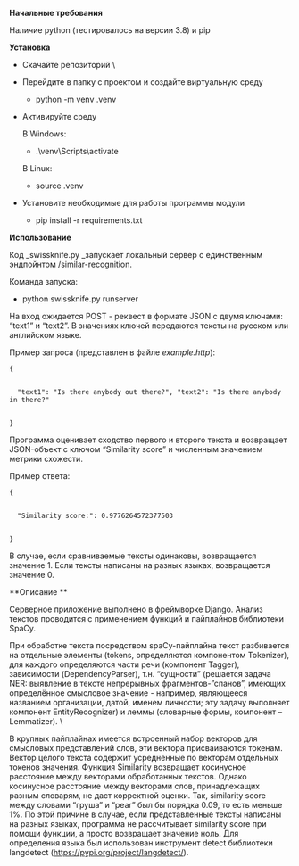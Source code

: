 <!-- Output copied to clipboard! -->

<!-----
NEW: Check the "Suppress top comment" option to remove this info from the output.

Conversion time: 0.465 seconds.


Using this Markdown file:

1. Paste this output into your source file.
2. See the notes and action items below regarding this conversion run.
3. Check the rendered output (headings, lists, code blocks, tables) for proper
   formatting and use a linkchecker before you publish this page.

Conversion notes:

* Docs to Markdown version 1.0β31
* Sun Dec 12 2021 03:07:27 GMT-0800 (PST)
* Source doc: README
----->


**Начальные требования**

Наличие python (тестировалось на версии 3.8) и pip

**Установка**



* Скачайте репозиторий \

* Перейдите в папку с проектом и создайте виртуальную среду
    * python -m venv .venv
* Активируйте среду

    В Windows:

    * .\venv\Scripts\activate

	В Linux:



    * source .venv
* Установите необходимые для работы программы модули
    * pip install -r requirements.txt

**Использование**

Код _swissknife.py _запускает локальный сервер с единственным эндпойнтом /similar-recognition. 

Команда запуска:



* python swissknife.py runserver

На вход ожидается POST - реквест в формате JSON  с двумя ключами: “text1” и “text2”. В значениях ключей передаются тексты на русском или английском языке. 

Пример запроса (представлен в файле _example.http_):

    {


      "text1": "Is there anybody out there?", "text2": "Is there anybody in there?"


    }


Программа оценивает сходство первого и второго текста и возвращает JSON-объект с ключом “Similarity score” и численным значением метрики схожести.

Пример ответа:


    {


      "Similarity score:": 0.9776264572377503


    }

 В случае, если сравниваемые тексты одинаковы, возвращается значение 1. Если тексты написаны на разных языках, возвращается значение 0.

**Описание **

Серверное приложение выполнено в фреймворке Django. Анализ текстов проводится с применением функций и пайплайнов библиотеки SpaCy.

При обработке текста посредством spaCy-пайплайна текст разбивается на отдельные элементы (tokens, определяются компонентом Tokenizer), для каждого определяются части речи (компонент Tagger), зависимости (DependencyParser), т.н. “сущности” (решается задача NER: выявление в тексте непрерывных фрагментов-”спанов”, имеющих определённое смысловое значение - например, являющееся названием организации, датой, именем личности; эту задачу выполняет компонент EntityRecognizer) и леммы (словарные формы, компонент – Lemmatizer). \


В крупных пайплайнах имеется встроенный набор векторов для смысловых представлений слов, эти вектора присваиваются токенам. Вектор целого текста содержит усреднённые по векторам отдельных токенов значения. Функция Similarity возвращает косинусное расстояние между векторами обработанных текстов. Однако косинусное расстояние между векторами слов, принадлежащих разным словарям, не даст корректной оценки. Так, similarity score между словами “груша” и “pear” был бы порядка 0.09, то есть меньше 1%. По этой причине в случае, если представленные тексты написаны на разных языках, программа не рассчитывает similarity score при помощи функции, а просто возвращает значение ноль. Для определения языка был использован инструмент detect библиотеки langdetect (https://pypi.org/project/langdetect/).
